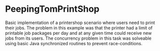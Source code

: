 # PeepingTomPrintShop
Basic implementation of a printershop scenario where users need to print their jobs.
The problem in this example was that the printer had a limit of printable job packages per day and at any given time could receive new jobs from its users.
The concurrency problem in this task was solveable using basic Java synchronized routines to prevent race-conditions.

